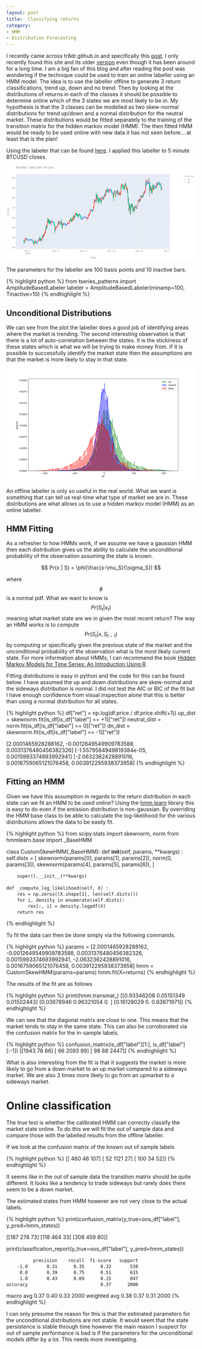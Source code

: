 ```yaml
---
layout: post
title:  Classifying returns
category:
- HMM
- Distribution Forecasting
---
```


I recently came across tr8dr.github.io and specifically this [post][tr8der-labelling]. I only recently found this site and its older [version][tr8der-wp] even though it has been around for a long time.
I am a big fan of this blog and after reading the post was wondering if the technique could be used to train an online labeller using an HMM model.
The idea is to use the labeller offline to generate 3 return classifications, trend up, down and no trend.
Then by looking at the distributions of returns in each of the classes it should be possible to determine online which of the 3 states we are most likely to be in.
My hypothesis is that the 3 classes can be modelled as two skew-normal distributions for trend up/down and a normal distribution for the neutral market.
These distributions would be fitted separately to the training of the transition matrix for the hidden markov model (HMM).
The then fitted HMM would be ready to be used online with new data it has not seen before... at least that is the plan!

Using the labeler that can be found [here][tr8der-lib]. I applied this labeller to 5 minute BTCUSD closes.

![Moving averages](/assets/2020-12-01/labeled_prices.png)

The parameters for the labeller are 100 basis points and 10 inactive bars.

{% highlight python %}
from tseries_patterns import AmplitudeBasedLabeler
labeler = AmplitudeBasedLabeler(minamp=100, Tinactive=10)
{% endhighlight %}

## Unconditional Distributions

We can see from the plot the labeller does a good job of identifying areas where the market is trending.
The second interesting observation is that there is a lot of auto-correlation between the states. It is the stickiness of these states which is what we will be trying to make money from.
If it is possible to successfully identify the market state then the assumptions are that the market is more likely to stay in that state.

![return-dist](/assets/2020-12-01/return_dist.png)

An offline labeller is only so useful in the real world. What we want is something that can tell us real-time what type of market we are in.
These distributions are what allows us to use a hidden markov model (HMM) as an online labeller.

## HMM Fitting

As a refresher to how HMMs work, if we assume we have a gaussian HMM then each distribution gives us the ability to calculate
the unconditional probability of the observation assuming the state is known.

$$ Pr(x | S) = \phi(\frac{x-\mu_S}{\sigma_S}) $$

where $$ \phi $$ is a normal pdf.
What we want to know is $$ Pr(S_t | x_t) $$ meaning what market state are we in given the most recent return? The way an HMM
works is to compute $$ Pr(S_t | x, S_{t-1}) $$ by computing or specifically given the previous state of the market and the unconditional probability of the observation
what is the most likely current state. For more information about HMMs, I can recommend the book [Hidden Markov Models for Time Series: An Introduction Using R][hmm-book].

Fitting distributions is easy in python and the code for this can be found below. I have assumed the up and down distributions are skew-normal and the sideways distribution is normal.
I did not test the AIC or BIC of the fit but I have enough confidence from visual inspection alone that this is better than using a normal distribution for all states.

{% highlight python %}
df["ret"] = np.log(df.price / df.price.shift(+1))
up_dist = skewnorm.fit(is_df[is_df["label"] == +1]["ret"])
neutral_dist = norm.fit(is_df[is_df["label"] == 0]["ret"])
dn_dist = skewnorm.fit(is_df[is_df["label"] == -1]["ret"])

[2.0001465928288162, -0.0012649549909783588, 0.0031376480456382326]
[-1.5579584949819384e-05, 0.0015993374693992941]
[-2.0632362428891016, 0.0016759065121076458, 0.003912295938373958]
{% endhighlight %}

## Fitting an HMM

Given we have this assumption in regards to the return distribution in each state can we fit an HMM to be used online?
Using the [hmm learn][hmmlearn-lib] library this is easy to do even if the emission distribution is non-gaussian.
By overriding the HMM base class to be able to calculate the log-likelihood for the various distributions allows the data to be easily fit.

{% highlight python %}
from scipy.stats import skewnorm, norm
from hmmlearn.base import _BaseHMM

class CustomSkewHMM(_BaseHMM):
    def __init__(self, params, **kwargs) :
        self.dists = [
            skewnorm(params[0], params[1], params[2]),
            norm(0, params[3]),
            skewnorm(params[4], params[5], params[6]),
        ]

        super().__init__(**kwargs)

    def _compute_log_likelihood(self, X) :
        res = np.zeros((X.shape[1], len(self.dists)))
        for i, density in enumerate(self.dists):
            res[:, i] = density.logpdf(X)
        return res

{% endhighlight %}

To fit the data can then be done simply via the following commands.

{% highlight python %}
    params = [2.0001465928288162, -0.0012649549909783588, 0.0031376480456382326,
              0.0015993374693992941,
              -2.0632362428891016, 0.0016759065121076458, 0.003912295938373958]
    hmm = CustomSkewHMM(params=params)
    hmm.fit(X=returns)
{% endhighlight %}

The results of the fit are as follows

{% highlight python %}
print(hmm.transmat_)
[[0.93346208 0.05151349 0.01502443]
 [0.03678946 0.96321054 0.        ]
 [0.16128029 0.         0.83871971]]
{% endhighlight %}

We can see that the diagonal matrix are close to one. This means that the market tends to stay in the same state.
This can also be corroborated via the confusion matrix for the in-sample labels.

{% highlight python %}
confusion_matrix(is_df["label"][1:], is_df["label"][:-1])
[[1943   78   86]
 [  66 2093   99]
 [  98   88 2447]]
{% endhighlight %}

What is also interesting from the fit is that it suggests the market is more likely to go from a
down market to an up market compared to a sideways market.
We are also 3 times more likely to go from an upmarket to a sideways market.

# Online classification

The true test is whether the calibrated HMM can correctly classify the market state online. To do this we will fit the out of sample data
and compare those with the labelled results from the offline labeller.

If we look at the confusion matrix of the known out of sample labels

{% highlight python %}
[[ 460   46  107]
 [  52 1121   27]
 [ 100   34   52]]
{% endhighlight %}

It seems like in the out of sample data the transition matrix should be quite different.
It looks like a tendency to trade sideways but rarely does there seem to be a down market.

The estimated states from HMM however are not very close to the actual labels.

{% highlight python %}
print(confusion_matrix(y_true=oos_df["label"], y_pred=hmm_states))

[[187 278  73]
 [118 464  33]
 [308 459  80]]

print(classification_report(y_true=oos_df["label"], y_pred=hmm_states))

              precision    recall  f1-score   support
        -1.0       0.31      0.35      0.32       538
         0.0       0.39      0.75      0.51       615
         1.0       0.43      0.09      0.15       847
    accuracy                           0.37      2000
   macro avg       0.37      0.40      0.33      2000
weighted avg       0.38      0.37      0.31      2000
{% endhighlight %}

I can only presume the reason for this is that the estimated parameters for the unconditional distributions are not stable.
It would seem that the state persistence is stable through time however the main reason I suspect for out of sample performance is bad is if
the parameters for the unconditional models differ by a lot. This needs more investigating.

[tr8der-labelling]: https://tr8dr.github.io/labeling/
[tr8der-wp]: https://tr8dr.wordpress.com
[tr8der-lib]: https://github.com/tr8dr/tseries-patterns
[hmm-book]: https://www.amazon.co.uk/Hidden-Markov-Models-Time-Introduction/dp/1482253836
[hmmlearn-lib]: https://hmmlearn.readthedocs.io/en/latest/index.html
